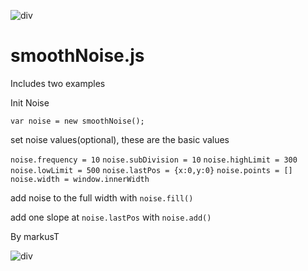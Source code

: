 ![div](https://raw.githubusercontent.com/inkfood/smoothNoise/master/images/noise_subDivision_1.png)

# smoothNoise.js

Includes two examples


Init Noise

`var noise = new smoothNoise();`

set noise values(optional), these are the basic values 

`noise.frequency = 10`
`noise.subDivision = 10`
`noise.highLimit = 300`
`noise.lowLimit = 500`
`noise.lastPos = {x:0,y:0}`
`noise.points = []`
`noise.width = window.innerWidth`

add noise to the full width with
`noise.fill()`

add one slope at `noise.lastPos` with
`noise.add()`


By markusT


![div](http://i.imgur.com/SNEFHAT.png)


